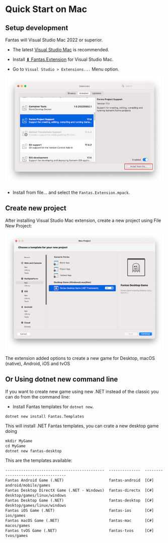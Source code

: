 # Quick Start on Mac

## Setup development

Fantas will Visual Studio Mac 2022 or superior.

* The latest [Visual Studio Mac](https://visualstudio.microsoft.com/#vsmac-section) is recommended.
* Install [⬇ Fantas.Extension](https://github.com/codefoco/Fantas.Home/releases/download/v1.0/Fantas.Extension.mpack) for Visual Studio Mac.

* Go to `Visual Studio > Extensions...` Menu option.

![screenshot_vs](images/vsmac_extensions.png)

* Install from file... and select the `Fantas.Extension.mpack`.
## Create new project

After installing Visual Studio Mac extension, create a new project using File New Project:

![screenshot_vs](images/screenshot_vsmac.png)

The extension added options to create a new game for Desktop, macOS (native), Android, iOS and tvOS


## Or Using dotnet new command line

If you want to create new game using new .NET instead of the classic you can do from the command line:

* Install Fantas templates for `dotnet new`.

```
dotnet new install Fantas.Templates
```

This will install .NET Fantas templates, you can crate a new desktop game doing 

```
mkdir MyGame
cd MyGame
dotnet new fantas-desktop
```

This are the templates available:

```
--------------------------------------------  --------------  --------  ---------------------------
Fantas Android Game (.NET)                    fantas-android  [C#]      android/mobile/games
Fantas Desktop DirectX Game (.NET - Windows)  fantas-directx  [C#]      desktop/games/linux/windows
Fantas Desktop Game (.NET)                    fantas-desktop  [C#]      desktop/games/linux/windows
Fantas iOS Game (.NET)                        fantas-ios      [C#]      ios/games
Fantas macOS Game (.NET)                      fantas-mac      [C#]      macos/games
Fantas tvOS Game (.NET)                       fantas-tvos     [C#]      tvos/games
```